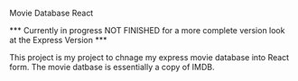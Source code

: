 Movie Database React

*** Currently in progress NOT FINISHED for a more complete version look at the Express Version ***

This project is my project to chnage my express movie database into React form. The movie datbase is essentially a copy of IMDB. 
